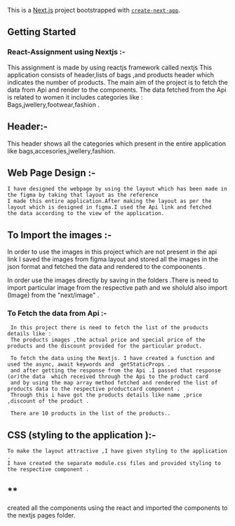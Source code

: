 This is a [Next.js](https://nextjs.org/) project bootstrapped with [`create-next-app`](https://github.com/vercel/next.js/tree/canary/packages/create-next-app).

## Getting Started

### React-Assignment using Nextjs :-
   This assignment is made by using reactjs framework called nextjs 
   This application consists of header,lists of bags ,and products header which indicates the number of products.
   The main aim of the project is to fetch the data from Api and render to the components.
   The data fetched from the Api is related to women it includes categories  like :
    Bags,jwellery,footwear,fashion . 

## Header:-
   This header shows all the categories which present in the entire application like bags,accesories,jwellery,fashion.
## Web Page Design :-
    I have designed the webpage by using the layout which has been made in the figma by taking that layout as the reference 
    I made this entire application.After making the layout as per the layout which is designed in figma.I used the Api link and fetched 
    the data according to the view of the application.

## To Import the images :-
   In order to use the images in this  project which are not present in the api link I saved the images from figma layout and stored all the 
   images in the json format and fetched the  data and rendered to the compoonents .

   In order use the images directly by saving in the folders .There is need to import particular image from the respective path 
   and we sholuld also import (Image) from the "next/image" .

### To Fetch the data from Api :- 
     In this project there is need to fetch the list of the products details like :
     The products images ,the actual price and special price of the products and the discount provided for the particular product.

     To fetch the data using the Nextjs. I have created a function and used the async, await keywords and  getStaticProps .
     and after getting the response from the Api .I passed that response (or)the data  which received through the Api to the product card 
     and by using the map array method fetched and rendered the list of products data to the respective productcard component .
     Through this i have got the products details like name ,price ,discount of the product .

     There are 10 products in the list of the products..

## CSS (styling to the application ):-
    To make the layout attractive ,I have given styling to the application .
    I have created the separate module.css files and provided styling to the respective component .

## **
  created all the components using the react  and imported the components to the nextjs pages folder.  






 




